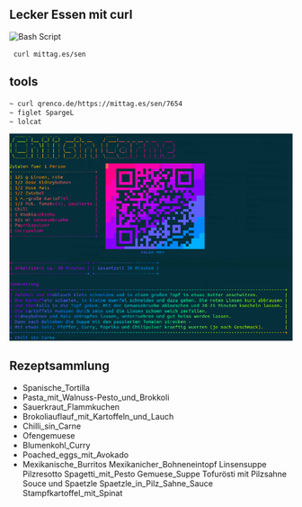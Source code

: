 ## Lecker Essen mit curl
![Bash Script](https://img.shields.io/badge/%23!Bash%20-%20Script-blue.svg) 

```
 curl mittag.es/sen
```

## tools
```
~ curl qrenco.de/https://mittag.es/sen/7654
~ figlet SpargeL
~ lolcat
```
<p align="center"><img src="https://raw.githubusercontent.com/tinoschroeter/mittag.essen/master/app/preview.png"></p>

## Rezeptsammlung

+ Spanische_Tortilla
+ Pasta_mit_Walnuss-Pesto_und_Brokkoli
+ Sauerkraut_Flammkuchen
+ Brokoliauflauf_mit_Kartoffeln_und_Lauch
+ Chilli_sin_Carne
+ Ofengemuese
+ Blumenkohl_Curry
+ Poached_eggs_mit_Avokado
+ Mexikanische_Burritos
Mexikanicher_Bohneneintopf
Linsensuppe
Pilzresotto
Spagetti_mit_Pesto
Gemuese_Suppe
Tofurösti mit Pilzsahne Souce und Spaetzle
Spaetzle_in_Pilz_Sahne_Sauce
Stampfkartoffel_mit_Spinat
